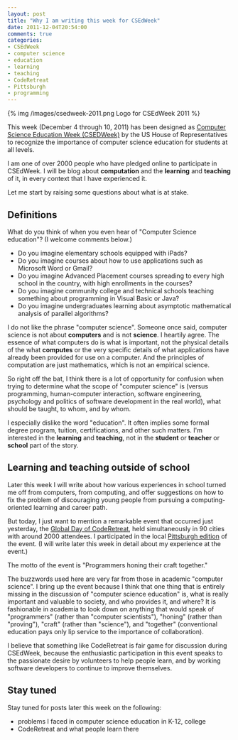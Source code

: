 ```yaml
---
layout: post
title: "Why I am writing this week for CSEdWeek"
date: 2011-12-04T20:54:00
comments: true
categories:
- CSEdWeek
- computer science
- education
- learning
- teaching
- CodeRetreat
- Pittsburgh
- programming
---
```

{% img /images/csedweek-2011.png Logo for CSEdWeek 2011 %}

This week (December 4 through 10, 2011) has been designed as [Computer Science Education Week (CSEDWeek)](http://www.csedweek.org/) by the US House of Representatives to recognize the importance of computer science education for students at all levels.

I am one of over 2000 people who have pledged online to participate in CSEdWeek. I will be blog about **computation** and the **learning** and **teaching** of it, in every context that I have experienced it.

Let me start by raising some questions about what is at stake.

<!--more-->

## Definitions

What do you think of when you even hear of "Computer Science education"?  (I welcome comments below.)

- Do you imagine elementary schools equipped with iPads?
- Do you imagine courses about how to use applications such as Microsoft Word or Gmail?
- Do you imagine Advanced Placement courses spreading to every high school in the country, with high enrollments in the courses?
- Do you imagine community college and technical schools teaching something about programming in Visual Basic or Java?
- Do you imagine undergraduates learning about asymptotic mathematical analysis of parallel algorithms?

I do not like the phrase "computer science". Someone once said, computer science is not about **computers** and is not **science**. I heartily agree. The essence of what computers do is what is important, not the physical details of the what **computes** or the very specific details of what applications have already been provided for use on a computer. And the principles of computation are just mathematics, which is not an empirical science.

So right off the bat, I think there is a lot of opportunity for confusion when trying to determine what the scope of "computer science" is (versus programming, human-computer interaction, software engineering, psychology and politics of software development in the real world), what should be taught, to whom, and by whom.

I especially dislike the word "education". It often implies some formal degree program, tuition, certifications, and other such matters. I'm interested in the **learning** and **teaching**, not in the **student** or **teacher** or **school** part of the story.

## Learning and teaching outside of school

Later this week I will write about how various experiences in school turned me off from computers, from computing, and offer suggestions on how to fix the problem of discouraging young people from pursuing a computing-oriented learning and career path.

But today, I just want to mention a remarkable event that occurred just yesterday, the [Global Day of CodeRetreat](http://blog.coderetreat.com/global-day-of-coderetreat), held simultaneously in 90 cities with around 2000 attendees. I participated in the local [Pittsburgh edition](http://globalcoderetreat2011pittsburgh.eventbrite.com/) of the event.  (I will write later this week in detail about my experience at the event.)

The motto of the event is "Programmers honing their craft together."

The buzzwords used here are very far from those in academic "computer science". I bring up the event because I think that one thing that is entirely missing in the discussion of "computer science education" is, what is really important and valuable to society, and who provides it, and where?  It is fashionable in academia to look down on anything that would speak of "programmers" (rather than "computer scientists"), "honing" (rather than "proving"), "craft" (rather than "science"), and "together" (conventional education pays only lip service to the importance of collaboration).

I believe that something like CodeRetreat is fair game for discussion during CSEdWeek, because the enthusiastic participation in this event speaks to the passionate desire by volunteers to help people learn, and by working software developers to continue to improve themselves.

## Stay tuned

Stay tuned for posts later this week on the following:

- problems I faced in computer science education in K-12, college
- CodeRetreat and what people learn there
